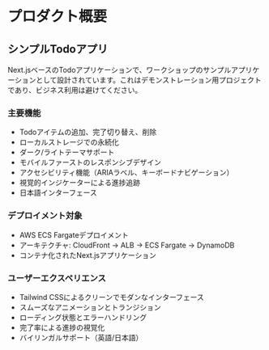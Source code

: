 # プロダクト概要

## シンプルTodoアプリ

Next.jsベースのTodoアプリケーションで、ワークショップのサンプルアプリケーションとして設計されています。これはデモンストレーション用プロジェクトであり、ビジネス利用は避けてください。

### 主要機能

- Todoアイテムの追加、完了切り替え、削除
- ローカルストレージでの永続化
- ダーク/ライトテーマサポート
- モバイルファーストのレスポンシブデザイン
- アクセシビリティ機能（ARIAラベル、キーボードナビゲーション）
- 視覚的インジケーターによる進捗追跡
- 日本語インターフェース

### デプロイメント対象

- AWS ECS Fargateデプロイメント
- アーキテクチャ: CloudFront → ALB → ECS Fargate → DynamoDB
- コンテナ化されたNext.jsアプリケーション

### ユーザーエクスペリエンス

- Tailwind CSSによるクリーンでモダンなインターフェース
- スムーズなアニメーションとトランジション
- ローディング状態とエラーハンドリング
- 完了率による進捗の視覚化
- バイリンガルサポート（英語/日本語）
